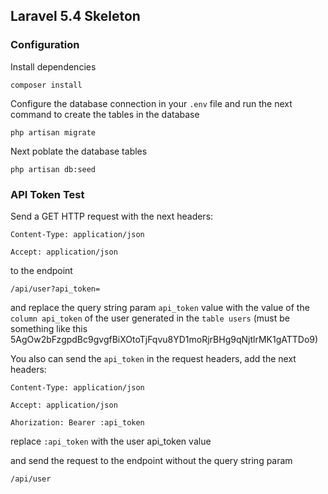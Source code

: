 ## Laravel 5.4 Skeleton

### Configuration

Install dependencies

    composer install

Configure the database connection in your `.env` file and run the next command to create the tables in the database

    php artisan migrate
    
Next poblate the database tables

    php artisan db:seed
    
### API Token Test


Send a GET HTTP request with the next headers:

`Content-Type: application/json`

`Accept: application/json`

to the endpoint

`/api/user?api_token=`

and replace the query string param `api_token` value with the value of the `column api_token` of the user generated in the `table users` (must be something like this 5AgOw2bFzgpdBc9gvgfBiXOtoTjFqvu8YD1moRjrBHg9qNjtlrMK1gATTDo9)


You also can send the `api_token` in the request headers, add the next headers:

`Content-Type: application/json`

`Accept: application/json`

`Ahorization: Bearer :api_token`

replace `:api_token` with the user api_token value

and send the request to the endpoint without the query string param

`/api/user`
